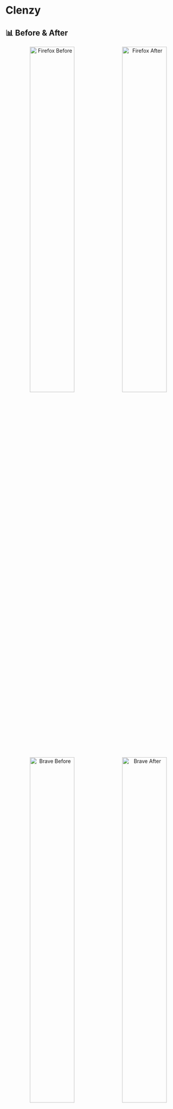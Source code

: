 # Clenzy

## 📊 Before & After

<div align="center">

<p float="left">
  <img src="https://github.com/user-attachments/assets/f725b808-16f6-46a8-a142-fda8524573eb" width="49%" alt="Firefox Before" />
  <img src="https://github.com/user-attachments/assets/e2c34fda-d702-468e-8e09-d7330db5a756" width="49%" alt="Firefox After" />
</p>

<p float="left">
  <img src="https://github.com/user-attachments/assets/fd87a354-8bf8-4784-a532-4276e640c7d1" width="49%" alt="Brave Before" />
  <img src="https://github.com/user-attachments/assets/89f070aa-ca45-4ee5-8f4e-a8f6c0ceec39" width="49%" alt="Brave After" />
</p>

</div>

<div align="center">

![Demo Gif](https://github.com/user-attachments/assets/49bd409e-d723-4a64-a86f-2eaf70003529)

[![License: MIT](https://img.shields.io/badge/License-MIT-blue.svg)](https://opensource.org/licenses/MIT)
![Platform](https://img.shields.io/badge/platform-Windows%20%7C%20macOS%20%7C%20Linux-lightgrey)

</div>

## 🚀 Overview

Quickly disable AI, tracking, crypto, and other garbage features from some browsers.

## ✅ Supported Platforms

### Operating Systems

- Windows
- macOS
- Linux (snap, flatpak, and local installations)

### Browsers

- Brave (stable and nightly)
- Firefox (stable, nightly, beta, and developer edition)
- Zen Browser

## ✨ Features

- **Opinionated Defaults** - Pre-configured settings for a clean experience
- **Automatic Backup Creation** - Safely restore if needed
- **Vertical Tabs** - Enabled by default (disable with `--no-vertical-tabs` flag)
- **Automatic** - Use auto confirmation flag (`-Y`) for script automation
- **Betterfox.js** - For Firefox & Zen: Fetches & installs the latest Betterfox.js with extra tweaks

## 🤔 Why?

Modern browsers come loaded with:

- Embedded AI assistants
- Cryptocurrency wallets
- Tracking mechanisms
- Bloat

These not only slow down your browsing experience but also compromise your privacy. I got tired of spending 30 minutes
every time I installed a browser to disable features and configure individual flags.

## ❓Will you support X browser?

#### I am open to new browsers, open an issue, but I will not add support for:

- Google Chrome, Edge, Opera (including GX): They are too far gone, and whoever uses them most likely doesn't care about
  their privacy.
- Vivaldi: I don't like it, and with all its "features", it's very subjective to configure.
- ANY AI browser: Dia

## 🧩 Recommendations

### Browsers

- Windows: Firefox, Brave
- Linux: Firefox, Brave<!--, Orion (in the future)-->
- macOS: Orion, Firefox, Safari<br>

<sub>You can substitute Firefox with Librewolf if you are more privacy conscious, but it is less convenient for everyday
use.</sub>

### Search Engines

- [Kagi](https://kagi.com) (paid)
- [DuckDuckGo](https://duckduckgo.com)

### Extensions

- uBlock Origin
- Your favorite password manager (1Password or Bitwarden)
- That's it.

